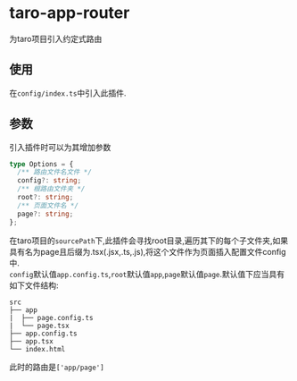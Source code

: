 # taro-app-router
为taro项目引入约定式路由
## 使用
在`config/index.ts`中引入此插件.
## 参数
引入插件时可以为其增加参数
``` ts
type Options = {
  /** 路由文件名文件 */
  config?: string;
  /** 根路由文件夹 */
  root?: string;
  /** 页面文件名 */
  page?: string;
};
```
在taro项目的`sourcePath`下,此插件会寻找root目录,遍历其下的每个子文件夹,如果具有名为page且后缀为.tsx(.jsx,.ts,.js),将这个文件作为页面插入配置文件config中.  
`config`默认值`app.config.ts`,`root`默认值`app`,`page`默认值`page`.默认值下应当具有如下文件结构:
```
src
├── app
|  ├── page.config.ts
|  └── page.tsx
├── app.config.ts
├── app.tsx
└── index.html
```
此时的路由是`['app/page']`